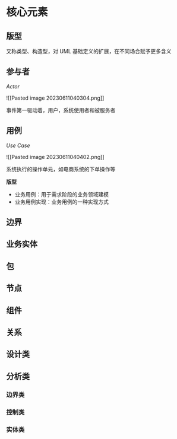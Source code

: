 # 核心元素

## 版型

又称类型、构造型，对 UML 基础定义的扩展，在不同场合赋予更多含义

## 参与者

*Actor*

![[Pasted image 20230611040304.png]]

事件第一驱动着，用户，系统使用者和被服务者

## 用例

*Use Case*

![[Pasted image 20230611040402.png]]

系统执行的操作单元，如电商系统的下单操作等

**版型**
- 业务用例：用于需求阶段的业务领域建模
- 业务用例实现：业务用例的一种实现方式

## 边界

## 业务实体

## 包

## 节点

## 组件

## 关系

## 设计类

## 分析类

### 边界类

### 控制类

### 实体类